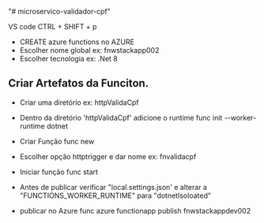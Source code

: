 "# microservico-validador-cpf" 

VS code
CTRL + SHIFT + p
- CREATE azure functions no AZURE
- Escolher nome global ex: fnwstackapp002
- Escolher tecnologia ex: .Net 8

## Criar Artefatos da Funciton.

- Criar uma diretório ex: httpValidaCpf
- Dentro da diretório 'httpValidaCpf' adicione o runtime 
    func init --worker-runtime dotnet
- Criar Função 
    func new
- Escolher opção httptrigger e dar nome ex: fnvalidacpf
- Iniciar função
    func start


 - Antes de publicar verificar "local.settings.json' e alterar a "FUNCTIONS_WORKER_RUNTIME" para "dotnetIsoloated"
 - publicar no Azure
  func azure functionapp publish fnwstackappdev002 